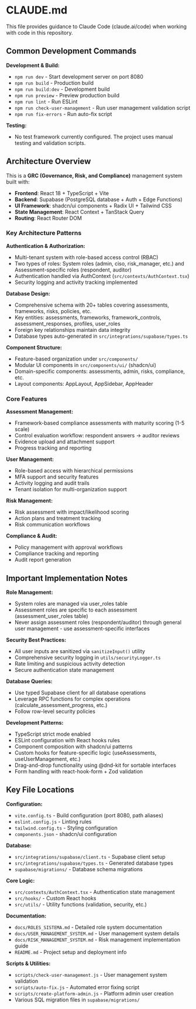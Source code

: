 # CLAUDE.md

This file provides guidance to Claude Code (claude.ai/code) when working with code in this repository.

## Common Development Commands

**Development & Build:**
- `npm run dev` - Start development server on port 8080
- `npm run build` - Production build
- `npm run build:dev` - Development build
- `npm run preview` - Preview production build
- `npm run lint` - Run ESLint
- `npm run check-user-management` - Run user management validation script
- `npm run fix-errors` - Run auto-fix script

**Testing:**
- No test framework currently configured. The project uses manual testing and validation scripts.

## Architecture Overview

This is a **GRC (Governance, Risk, and Compliance)** management system built with:
- **Frontend**: React 18 + TypeScript + Vite
- **Backend**: Supabase (PostgreSQL database + Auth + Edge Functions)
- **UI Framework**: shadcn/ui components + Radix UI + Tailwind CSS
- **State Management**: React Context + TanStack Query
- **Routing**: React Router DOM

### Key Architecture Patterns

**Authentication & Authorization:**
- Multi-tenant system with role-based access control (RBAC)
- Two types of roles: System roles (admin, ciso, risk_manager, etc.) and Assessment-specific roles (respondent, auditor)
- Authentication handled via AuthContext (`src/contexts/AuthContext.tsx`)
- Security logging and activity tracking implemented

**Database Design:**
- Comprehensive schema with 20+ tables covering assessments, frameworks, risks, policies, etc.
- Key entities: assessments, frameworks, framework_controls, assessment_responses, profiles, user_roles
- Foreign key relationships maintain data integrity
- Database types auto-generated in `src/integrations/supabase/types.ts`

**Component Structure:**
- Feature-based organization under `src/components/`
- Modular UI components in `src/components/ui/` (shadcn/ui)
- Domain-specific components: assessments, admin, risks, compliance, etc.
- Layout components: AppLayout, AppSidebar, AppHeader

### Core Features

**Assessment Management:**
- Framework-based compliance assessments with maturity scoring (1-5 scale)
- Control evaluation workflow: respondent answers → auditor reviews
- Evidence upload and attachment support
- Progress tracking and reporting

**User Management:**
- Role-based access with hierarchical permissions
- MFA support and security features
- Activity logging and audit trails
- Tenant isolation for multi-organization support

**Risk Management:**
- Risk assessment with impact/likelihood scoring
- Action plans and treatment tracking
- Risk communication workflows

**Compliance & Audit:**
- Policy management with approval workflows
- Compliance tracking and reporting
- Audit report generation

## Important Implementation Notes

**Role Management:**
- System roles are managed via user_roles table
- Assessment roles are specific to each assessment (assessment_user_roles table)
- Never assign assessment roles (respondent/auditor) through general user management - use assessment-specific interfaces

**Security Best Practices:**
- All user inputs are sanitized via `sanitizeInput()` utility
- Comprehensive security logging in `utils/securityLogger.ts`
- Rate limiting and suspicious activity detection
- Secure authentication state management

**Database Queries:**
- Use typed Supabase client for all database operations
- Leverage RPC functions for complex operations (calculate_assessment_progress, etc.)
- Follow row-level security policies

**Development Patterns:**
- TypeScript strict mode enabled
- ESLint configuration with React hooks rules
- Component composition with shadcn/ui patterns
- Custom hooks for feature-specific logic (useAssessments, useUserManagement, etc.)
- Drag-and-drop functionality using @dnd-kit for sortable interfaces
- Form handling with react-hook-form + Zod validation

## Key File Locations

**Configuration:**
- `vite.config.ts` - Build configuration (port 8080, path aliases)
- `eslint.config.js` - Linting rules
- `tailwind.config.ts` - Styling configuration
- `components.json` - shadcn/ui configuration

**Database:**
- `src/integrations/supabase/client.ts` - Supabase client setup
- `src/integrations/supabase/types.ts` - Generated database types
- `supabase/migrations/` - Database schema migrations

**Core Logic:**
- `src/contexts/AuthContext.tsx` - Authentication state management
- `src/hooks/` - Custom React hooks
- `src/utils/` - Utility functions (validation, security, etc.)

**Documentation:**
- `docs/ROLES_SISTEMA.md` - Detailed role system documentation
- `docs/USER_MANAGEMENT_SYSTEM.md` - User management system details
- `docs/RISK_MANAGEMENT_SYSTEM.md` - Risk management implementation guide
- `README.md` - Project setup and deployment info

**Scripts & Utilities:**
- `scripts/check-user-management.js` - User management system validation
- `scripts/auto-fix.js` - Automated error fixing script
- `scripts/create-platform-admin.js` - Platform admin user creation
- Various SQL migration files in `supabase/migrations/`